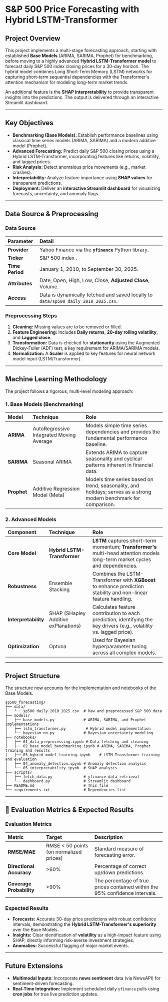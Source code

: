 # S\&P 500 Price Forecasting with Hybrid LSTM-Transformer

## Project Overview

This project implements a multi-stage forecasting approach, starting with established **Base Models** (ARIMA, SARIMA, Prophet) for benchmarking, before moving to a highly advanced **Hybrid LSTM-Transformer model** to forecast daily S\&P 500 index closing prices for a 30-day horizon. The hybrid model combines Long Short-Term Memory (LSTM) networks for capturing short-term sequential dependencies with the Transformer's attention mechanism for modeling long-term market trends.

An additional feature is the **SHAP interpretability** to provide transparent insights into the predictions. The output is delivered through an interactive Streamlit dashboard.

-----

##  Key Objectives

  * **Benchmarking (Base Models):** Establish performance baselines using classical time series models (ARIMA, SARIMA) and a modern additive model (Prophet).
  * **Advanced Forecasting:** Predict daily S\&P 500 closing prices using a Hybrid LSTM-Transformer, incorporating features like returns, volatility, and lagged prices.
  * **Risk Analysis:** Detect anomalous price movements (e.g., market crashes).
  * **Interpretability:** Analyze feature importance using **SHAP values** for transparent predictions.
  * **Deployment:** Deliver an **interactive Streamlit dashboard** for visualizing forecasts, uncertainty, and anomaly flags.

-----

## Data Source & Preprocessing

### Data Source

| Parameter | Detail |
| :--- | :--- |
| **Provider** | Yahoo Finance via the **`yfinance`** Python library. |
| **Ticker** | S\&P 500 index . |
| **Time Period** | January 1, 2010, to September 30, 2025. |
| **Attributes** | Date, Open, High, Low, Close, **Adjusted Close**, Volume. |
| **Access** | Data is dynamically fetched and saved locally to `data/sp500_daily_2010_2025.csv`. |

### Preprocessing Steps

1.  **Cleaning:** Missing values are to be removed or filled.
2.  **Feature Engineering:** Includes **Daily returns**, **20-day rolling volatility**, and **Lagged close**.
3.  **Transformation:** Data is checked for **stationarity** using the Augmented Dickey-Fuller (ADF) test, a key requirement for ARIMA/SARIMA models.
4.  **Normalization:** A **Scaler** is applied to key features for neural network model input (LSTM/Transformer).

-----

## Machine Learning Methodology

The project follows a rigorous, multi-level modeling approach:

### 1\. Base Models (Benchmarking)

| Model | Technique | Role |
| :--- | :--- | :--- |
| **ARIMA** | AutoRegressive Integrated Moving Average | Models simple time series dependencies and provides the fundamental performance baseline. |
| **SARIMA** | Seasonal ARIMA | Extends ARIMA to capture seasonality and cyclical patterns inherent in financial data. |
| **Prophet** | Additive Regression Model (Meta) | Models time series based on trend, seasonality, and holidays; serves as a strong modern benchmark for comparison. |

### 2\. Advanced Models

| Component | Technique | Role |
| :--- | :--- | :--- |
| **Core Model** | **Hybrid LSTM-Transformer** | **LSTM** captures short-term momentum; **Transformer's** multi-head attention models long-term market cycles and dependencies. |
| **Robustness** | Ensemble Stacking | Combines the LSTM-Transformer with **XGBoost** to enhance prediction stability and non-linear feature handling. |
| **Interpretability** | SHAP (SHapley Additive exPlanations) | Calculates feature contribution to each prediction, identifying the key drivers (e.g., volatility vs. lagged price). |
| **Optimization** | Optuna | Used for Bayesian hyperparameter tuning across all complex models. |

-----

## Project Structure

The structure now accounts for the implementation and notebooks of the Base Models.

```
sp500_forecasting/
├── data/
│   └── sp500_daily_2010_2025.csv  # Raw and preprocessed S&P 500 data
├── models/
│   ├── base_models.py             # ARIMA, SARIMA, and Prophet implementations
│   ├── lstm_transformer.py         # Hybrid model implementation
│   └── bayesian_nn.py             # Bayesian uncertainty modeling
├── notebooks/
│   ├── 01_data_preprocessing.ipynb # Data fetching and cleaning
│   ├── 02_base_model_benchmarking.ipynb # ARIMA, SARIMA, Prophet training and results
│   ├── 03_hybrid_model_training.ipynb    # LSTM-Transformer training and evaluation
│   ├── 04_anomaly_detection.ipynb # Anomaly detection analysis
│   └── 05_interpretability.ipynb  # SHAP analysis
├── scripts/
│   ├── fetch_data.py              # yfinance data retrieval
│   └── dashboard.py               # Streamlit dashboard
├── README.md                      # This file
└── requirements.txt               # Dependencies list
```

-----

## 🧪 Evaluation Metrics & Expected Results

### Evaluation Metrics

| Metric | Target | Description |
| :--- | :--- | :--- |
| **RMSE/MAE** | RMSE \< 50 points (on normalized prices) | Standard measure of forecasting error. |
| **Directional Accuracy** | \>60% | Percentage of correct up/down predictions. |
| **Coverage Probability** | \>90% | The percentage of true prices contained within the 95% confidence intervals. |

### Expected Results

  * **Forecasts:** Accurate 30-day price predictions with robust confidence intervals, demonstrating the **Hybrid LSTM-Transformer's superiority** over the Base Models.
  * **Insights:** Clear identification of **volatility** as a high-impact feature using SHAP, directly informing risk-averse investment strategies.
  * **Anomalies:** Successful flagging of major market events.

-----

## Future Extensions

  * **Multimodal Inputs:** Incorporate **news sentiment** data (via NewsAPI) for sentiment-driven forecasting.
  * **Real-Time Integration:** Implement scheduled daily `yfinance` pulls using **cron jobs** for true live prediction updates.



